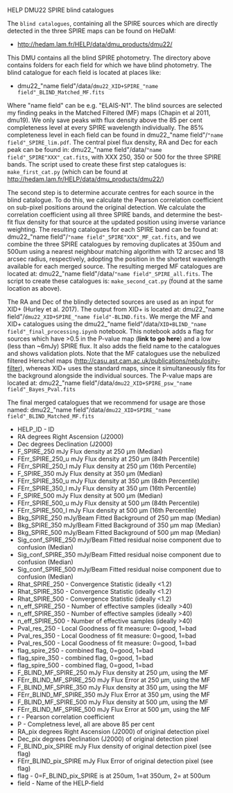 HELP DMU22 SPIRE blind catalogues

The `blind catalogues`, containing all the SPIRE sources which are directly detected in the three SPIRE maps can be found on HeDaM:

- http://hedam.lam.fr/HELP/data/dmu_products/dmu22/

This DMU contains all the blind SPIRE photometry. The directory above contains folders for each field for which we have blind photometry. The blind catalogue for each field is located at places like:

- dmu22_"name field"/data/`dmu22_XID+SPIRE_"name field"_BLIND_Matched_MF.fits`

Where "name field" can be e.g. "ELAIS-N1". The blind sources are selected my finding peaks in the Matched Filtered (MF) maps (Chapin et al 2011, dmu19). We only save peaks with flux density above the 85 per cent completeness level at every SPIRE wavelength individually. The 85% completeness level in each field can be found in dmu22_"name field"/`"name field"_SPIRE_lim.pdf`. The central pixel flux density, RA and Dec for each peak can be found in: dmu22_"name field"/data/`"name field"_SPIRE"XXX"_cat.fits`, with XXX 250, 350 or 500 for the three SPIRE bands. The script used to create these first step catalogues is: `make_first_cat.py` (which can be found at http://hedam.lam.fr/HELP/data/dmu_products/dmu22/)

The second step is to determine accurate centres for each source in the blind catalogue. To do this, we calculate the Pearson correlation coefficient on sub-pixel positions around the original detection. We calculate the correlation coefficient using all three SPIRE bands, and determine the best-fit flux density for that source at the updated position using inverse variance weighting. The resulting catalogues for each SPIRE band can be found at: dmu22_"name field"/`"name field"_SPIRE"XXX"_MF_cat.fits`, and we combine the three SPIRE catalogues by removing duplicates at 350um and 500um using a nearest neighbour matching algorithm with 12 arcsec and 18 arcsec radius, respectively, adopting the position in the shortest wavelength available for each merged source. The resulting merged MF catalogues are located at: dmu22_"name field"/data/`"name field"_SPIRE_all.fits`. The script to create these catalogues is: `make_second_cat.py` (found at the same location as above).

The RA and Dec of the blindly detected sources are used as an input for XID+ (Hurley et al. 2017). The output from XID+ is located at: dmu22_"name field"/`dmu22_XID+SPIRE_"name field"-BLIND.fits`. We merge the MF and XID+ catalogues using the dmu22_"name field"/data/`XID+BLIND_"name field"_final_processing.ipynb` notebook. This notebook adds a flag for sources which have >0.5 in the P-value map (**link to go here**) and a low (less than ~6mJy) SPIRE flux. It also adds the field name to the catalogues and shows validation plots. Note that the MF catalogues use the nebulized filtered Herschel maps (http://casu.ast.cam.ac.uk/publications/nebulosity-filter), whereas XID+ uses the standard maps, since it simultaneously fits for the background alongside the individual sources. The P-value maps are located at: dmu22_"name field"/data/`dmu22_XID+SPIRE_psw_"name field"_Bayes_Pval.fits`

The final merged catalogues that we recommend for usage are those named: dmu22_"name field"/data/`dmu22_XID+SPIRE_"name field"_BLIND_Matched_MF.fits`

* HELP_ID                    	-  ID
* RA                   			degrees  Right Ascension (J2000)
* Dec                  			degrees  Declination (J2000)
* F_SPIRE_250              		mJy  Flux density at 250 µm (Median)
* FErr_SPIRE_250_u         		mJy  Flux density at 250 µm (84th Percentile)
* FErr_SPIRE_250_l         		mJy  Flux density at 250 µm (16th Percentile)
* F_SPIRE_350              		mJy  Flux density at 350 µm (Median)
* FErr_SPIRE_350_u         		mJy  Flux density at 350 µm (84th Percentile)
* FErr_SPIRE_350_l         		mJy  Flux density at 350 µm (16th Percentile)
* F_SPIRE_500              		mJy  Flux density at 500 µm (Median)
* FErr_SPIRE_500_u         		mJy  Flux density at 500 µm (84th Percentile)
* FErr_SPIRE_500_l         		mJy  Flux density at 500 µm (16th Percentile)
* Bkg_SPIRE_250       			mJy/Beam  Fitted Background of 250 µm map (Median)
* Bkg_SPIRE_350       			mJy/Beam  Fitted Background of 350 µm map (Median)
* Bkg_SPIRE_500       			mJy/Beam  Fitted Background of 500 µm map (Median)
* Sig_conf_SPIRE_250  			mJy/Beam  Fitted residual noise component due to confusion (Median)
* Sig_conf_SPIRE_350  			mJy/Beam  Fitted residual noise component due to confusion (Median)
* Sig_conf_SPIRE_500  			mJy/Beam  Fitted residual noise component due to confusion (Median)
* Rhat_SPIRE_250             	-  Convergence Statistic (ideally <1.2)
* Rhat_SPIRE_350             	-  Convergence Statistic (ideally <1.2)
* Rhat_SPIRE_500             	-  Convergence Statistic (ideally <1.2)
* n_eff_SPIRE_250            	-  Number of effective samples (ideally >40)
* n_eff_SPIRE_350            	-  Number of effective samples (ideally >40)
* n_eff_SPIRE_500            	-  Number of effective samples (ideally >40)
* Pval_res_250		     		-	Local Goodness of fit measure: 0=good, 1=bad
* Pval_res_350		     		-	Local Goodness of fit measure: 0=good, 1=bad
* Pval_res_500		     		-	Local Goodness of fit measure: 0=good, 1=bad
* flag_spire_250         		-  combined flag, 0=good, 1=bad
* flag_spire_350         		-  combined flag, 0=good, 1=bad
* flag_spire_500         		-  combined flag, 0=good, 1=bad
* F_BLIND_MF_SPIRE_250 			mJy	 Flux density at 250 µm, using the MF	
* FErr_BLIND_MF_SPIRE_250		mJy  Flux Error at 250 µm, using the MF	
* F_BLIND_MF_SPIRE_350  		mJy  Flux density at 350 µm, using the MF	
* FErr_BLIND_MF_SPIRE_350 		mJy  Flux Error at 350 µm, using the MF	
* F_BLIND_MF_SPIRE_500 			mJy  Flux density at 500 µm, using the MF	
* FErr_BLIND_MF_SPIRE_500 		mJy  Flux Error at 500 µm, using the MF	
* r 							-  Pearson correlation coefficient
* P 							-  Completness level, all are above 85 per cent
* RA_pix 						degrees  Right Ascension (J2000) of original detection pixel
* Dec_pix 						degrees  Declination (J2000) of original detection pixel
* F_BLIND_pix_SPIRE 			mJy  Flux density of original detection pixel (see flag)
* FErr_BLIND_pix_SPIRE 			mJy  Flux Error of original detection pixel (see flag)
* flag 							- 0=F_BLIND_pix_SPIRE is at 250um, 1=at 350um, 2= at 500um
* field 						- Name of the HELP-field
